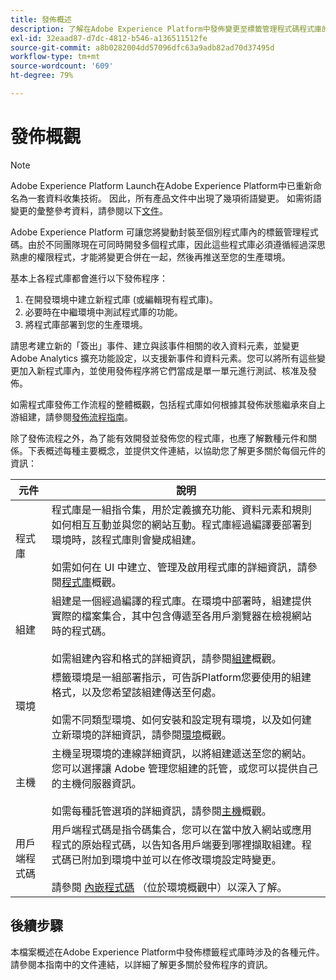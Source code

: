 ```yaml
---
title: 發佈概述
description: 了解在Adobe Experience Platform中發佈變更至標籤管理程式碼程式庫的程式。
exl-id: 32eaad87-d7dc-4812-b546-a136511512fe
source-git-commit: a8b0282004dd57096dfc63a9adb82ad70d37495d
workflow-type: tm+mt
source-wordcount: '609'
ht-degree: 79%

---
```


# 發佈概觀

>[!NOTE]
>
>Adobe Experience Platform Launch在Adobe Experience Platform中已重新命名為一套資料收集技術。 因此，所有產品文件中出現了幾項術語變更。 如需術語變更的彙整參考資料，請參閱以下[文件](../../term-updates.md)。

Adobe Experience Platform 可讓您將變動封裝至個別程式庫內的標籤管理程式碼。由於不同團隊現在可同時開發多個程式庫，因此這些程式庫必須遵循經過深思熟慮的權限程式，才能將變更合併在一起，然後再推送至您的生產環境。

基本上各程式庫都會進行以下發佈程序：

1. 在開發環境中建立新程式庫 (或編輯現有程式庫)。
1. 必要時在中繼環境中測試程式庫的功能。
1. 將程式庫部署到您的生產環境。

請思考建立新的「簽出」事件、建立與該事件相關的收入資料元素，並變更 Adobe Analytics 擴充功能設定，以支援新事件和資料元素。您可以將所有這些變更加入新程式庫內，並使用發佈程序將它們當成是單一單元進行測試、核准及發佈。

如需程式庫發佈工作流程的整體概觀，包括程式庫如何根據其發佈狀態繼承來自上游組建，請參閱[發佈流程指南](./publishing-flow.md)。

除了發佈流程之外，為了能有效開發並發佈您的程式庫，也應了解數種元件和關係。下表概述每種主要概念，並提供文件連結，以協助您了解更多關於每個元件的資訊：

| 元件 | 說明 |
| --- | --- |
| 程式庫 | 程式庫是一組指令集，用於定義擴充功能、資料元素和規則如何相互互動並與您的網站互動。程式庫經過編譯要部署到環境時，該程式庫則會變成組建。<br><br>如需如何在 UI 中建立、管理及啟用程式庫的詳細資訊，請參閱[程式庫](./libraries.md)概觀。 |
| 組建 | 組建是一個經過編譯的程式庫。在環境中部署時，組建提供實際的檔案集合，其中包含傳遞至各用戶瀏覽器在檢視網站時的程式碼。<br><br>如需組建內容和格式的詳細資訊，請參閱[組建](./builds.md)概觀。 |
| 環境 | 標籤環境是一組部署指示，可告訴Platform您要使用的組建格式，以及您希望該組建傳送至何處。<br><br>如需不同類型環境、如何安裝和設定現有環境，以及如何建立新環境的詳細資訊，請參閱[環境](./environments.md)概觀。 |
| 主機 | 主機呈現環境的連線詳細資訊，以將組建遞送至您的網站。您可以選擇讓 Adobe 管理您組建的託管，或您可以提供自己的主機伺服器資訊。<br><br>如需每種託管選項的詳細資訊，請參閱[主機](./hosts/hosts-overview.md)概觀。 |
| 用戶端程式碼 | 用戶端程式碼是指令碼集合，您可以在當中放入網站或應用程式的原始程式碼，以告知各用戶端要到哪裡擷取組建。程式碼已附加到環境中並可以在修改環境設定時變更。<br><br>請參閱 [內嵌程式碼](./environments.md#embed-code) （位於環境概觀中）以深入了解。 |

## 後續步驟

本檔案概述在Adobe Experience Platform中發佈標籤程式庫時涉及的各種元件。 請參閱本指南中的文件連結，以詳細了解更多關於發佈程序的資訊。
